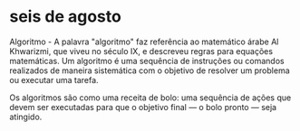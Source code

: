 # seis de agosto 
Algoritmo - A palavra "algoritmo" faz referência ao matemático árabe Al Khwarizmi, que viveu no século IX, e descreveu regras para equações matemáticas.
Um algoritmo é uma sequência de instruções ou comandos realizados de maneira sistemática com o objetivo de resolver um problema ou executar uma tarefa.

Os algoritmos são como uma receita de bolo: uma sequência de ações que devem ser executadas para que o objetivo final — o bolo pronto — seja atingido.
